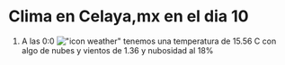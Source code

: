 # Clima en Celaya,mx en el dia 10

1. A las 0:0 !["icon weather"](http://openweathermap.org/img/w/02n.png) tenemos una temperatura de 15.56 C con algo de nubes y  vientos de 1.36 y nubosidad al 18%
